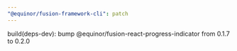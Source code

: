 ```yaml
---
"@equinor/fusion-framework-cli": patch
---
```


build(deps-dev): bump @equinor/fusion-react-progress-indicator from 0.1.7 to 0.2.0
